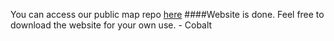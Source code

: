 You can access our public map repo <a href="https://github.com/RagingBuilds/RMaps">here</a>
####Website is done.
Feel free to download the website for your own use. - Cobalt
